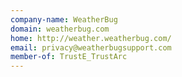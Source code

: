 ```yaml
---
company-name: WeatherBug
domain: weatherbug.com
home: http://weather.weatherbug.com/
email: privacy@weatherbugsupport.com
member-of: TrustE_TrustArc
---
```




